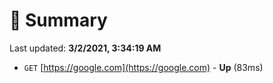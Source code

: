 # 📖 Summary
Last updated: **3/2/2021, 3:34:19 AM**

- `GET` [https://google.com](https://google.com) - **Up** (83ms)
